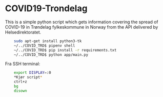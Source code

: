 # COVID19-Trondelag

This is a simple python script which gets information covering the spread of COVID-19 in Trøndelag fylkeskommune in Norway from the API delivered by Helsedirektoratet.


```bash
	sudo apt-get install python3-tk
	~/../COVID_TRD$ pipenv shell
	~/../COVID_TRD$ pip install -r requirements.txt
	~/../COVID_TRD$ python app/main.py
```


Fra SSH terminal:
```bash
	export DISPLAY=:0
	*Kjør script*
	ctrl+z
	bg
	disown
```
